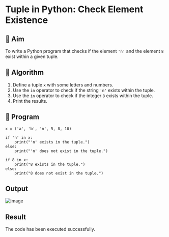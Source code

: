 # Tuple in Python: Check Element Existence

## 🎯 Aim
To write a Python program that checks if the element `'n'` and the element `8` exist within a given tuple.

## 🧠 Algorithm
1. Define a tuple `x` with some letters and numbers.
2. Use the `in` operator to check if the string `'n'` exists within the tuple.
3. Use the `in` operator to check if the integer `8` exists within the tuple.
4. Print the results.

## 🧾 Program
```
x = ('a', 'b', 'n', 5, 8, 10)

if 'n' in x:
    print("'n' exists in the tuple.")
else:
    print("'n' does not exist in the tuple.")

if 8 in x:
    print("8 exists in the tuple.")
else:
    print("8 does not exist in the tuple.")

```
## Output
![image](https://github.com/user-attachments/assets/e3e59dd2-0eed-4e23-84b7-196291f75194)

## Result
The code has been executed successfully.
